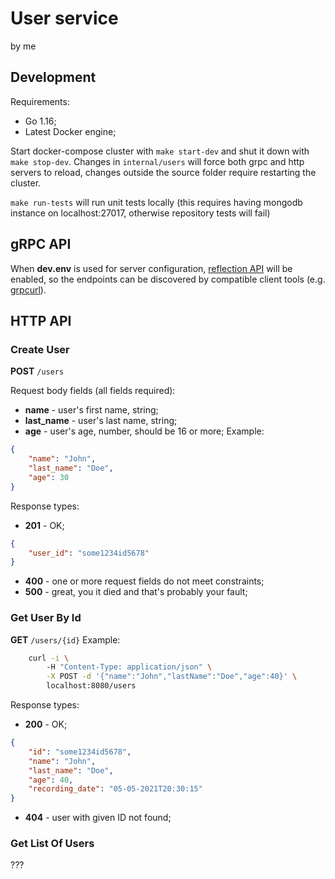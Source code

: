 # User service
by me

## Development
Requirements:
- Go 1.16;
- Latest Docker engine;

Start docker-compose cluster with `make start-dev` and shut it down with `make stop-dev`. Changes in `internal/users` will force both grpc and http servers to reload, changes outside the source folder require restarting the cluster.

`make run-tests` will run unit tests locally (this requires having mongodb instance on localhost:27017, otherwise repository tests will fail)

## gRPC API
When **dev.env** is used for server configuration, [reflection API](https://github.com/grpc/grpc/blob/master/doc/server-reflection.md) will be enabled, so the endpoints can be discovered by compatible client tools (e.g. [grpcurl](https://github.com/fullstorydev/grpcurl)).

## HTTP API
### Create User
**POST** `/users`

Request body fields (all fields required):
- **name** - user's first name, string;
- **last_name** - user's last name, string;
- **age** - user's age, number, should be 16 or more;
Example:
```json
{
    "name": "John",
    "last_name": "Doe",
    "age": 30
}
```
Response types:
- **201** - OK;
```json
{
    "user_id": "some1234id5678"
}
```
- **400** - one or more request fields do not meet constraints;
- **500** - great, you it died and that's probably your fault;

### Get User By Id
**GET** `/users/{id}`
Example:
```sh
    curl -i \                                        
        -H "Content-Type: application/json" \
        -X POST -d '{"name":"John","lastName":"Doe","age":40}' \
        localhost:8080/users
```
Response types:
- **200** - OK;
```json
{
    "id": "some1234id5678",
    "name": "John",
    "last_name": "Doe",
    "age": 40,
    "recording_date": "05-05-2021T20:30:15"
}
```
- **404** - user with given ID not found;


### Get List Of Users
???